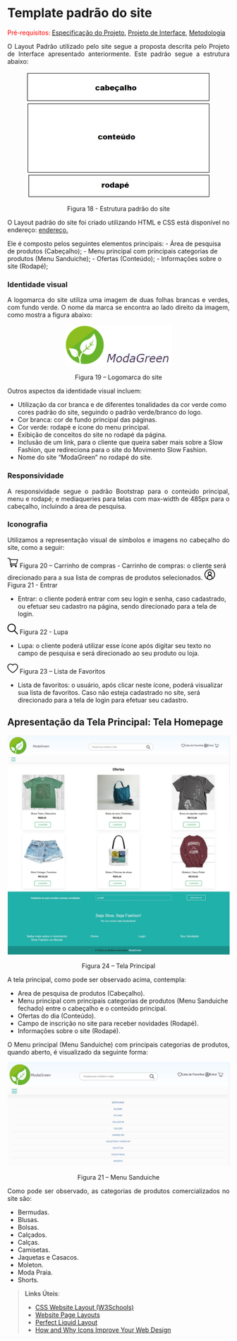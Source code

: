 # Template padrão do site

<span style="color:red">Pré-requisitos: <a href="2-Especificação do Projeto.md"> Especificação do Projeto</a></span>, <a href="3-Projeto de Interface.md"> Projeto de Interface</a>, <a href="4-Metodologia.md"> Metodologia</a>


<p align="justify"> O Layout Padrão utilizado pelo site segue a proposta descrita pelo Projeto de Interface apresentado anteriormente.
Este padrão segue a estrutura abaixo:</p>

<p align="center">
  <img src="https://github.com/ICEI-PUC-Minas-PMV-ADS/pmv-ads-2021-2-e1-proj-web-t5-g1-comercio-eletronico/blob/main/docs/img/template.jpg?raw=true" alt="Figura 18 -Estrutura padrão do site">
</p>
<p align="center">Figura 18 - Estrutura padrão do site</p>


<p align="justify"> O Layout padrão do site foi criado utilizando HTML e CSS está disponível no endereço: <a href="">endereço.</a> </p>
Ele é composto pelos seguintes elementos principais:
-	Área de pesquisa de produtos (Cabeçalho);
-	Menu principal com principais categorias de produtos (Menu Sanduiche);
-	Ofertas (Conteúdo);
-	Informações sobre o site (Rodapé);

### Identidade visual

<p align="justify"> A logomarca do site utiliza uma imagem de duas folhas brancas e verdes, com fundo verde.
O nome da marca se encontra ao lado direito da imagem, como mostra a figura abaixo: </p>

<p align="center">
  <img src="https://github.com/ICEI-PUC-Minas-PMV-ADS/pmv-ads-2021-2-e1-proj-web-t5-g1-comercio-eletronico/blob/main/docs/img/logomarca.png?raw=true" alt="Figura 19 – Logomarca do site">
</p>
<p align="center">Figura 19 – Logomarca do site</p>


Outros aspectos da identidade visual incluem:

-	Utilização da cor branca e de diferentes tonalidades da cor verde como cores padrão do site, seguindo o padrão verde/branco do logo.
-	Cor branca: cor de fundo principal das páginas.
-	Cor verde:  rodapé e ícone do menu principal.
-	Exibição de conceitos do site no rodapé da página.
-	Inclusão de um link, para o cliente que queira saber mais sobre a Slow Fashion, que redireciona para o site do Movimento Slow Fashion.
-	Nome do site “ModaGreen” no rodapé do site.


### Responsividade
<p align="justify"> A responsividade segue o padrão Bootstrap para o conteúdo principal, menu e rodapé; e mediaqueries para telas com max-width de 485px para o cabeçalho, incluindo a área de pesquisa. </p>

### Iconografia

<p align="justify"> Utilizamos a representação visual de símbolos e imagens no cabeçalho do site, como a seguir:</p>

<img src="https://github.com/ICEI-PUC-Minas-PMV-ADS/pmv-ads-2021-2-e1-proj-web-t5-g1-comercio-eletronico/blob/main/docs/img/cart.png?raw=true" alt="Figura 20 – Carrinho de compras">
Figura 20 – Carrinho de compras
- Carrinho de compras: o cliente será direcionado para a sua lista de compras de produtos selecionados.


<img src="https://github.com/ICEI-PUC-Minas-PMV-ADS/pmv-ads-2021-2-e1-proj-web-t5-g1-comercio-eletronico/blob/main/docs/img/login.png?raw=true" alt="Figura 21 - Entrar">
Figura 21 - Entrar

- Entrar: o cliente poderá entrar com seu login e senha, caso cadastrado, ou efetuar seu cadastro na página, sendo direcionado para a tela de login.


<img src="https://github.com/ICEI-PUC-Minas-PMV-ADS/pmv-ads-2021-2-e1-proj-web-t5-g1-comercio-eletronico/blob/main/docs/img/loupe.png?raw=true" alt="Figura 22 - Lupa">
Figura 22 - Lupa

- Lupa: o cliente poderá utilizar esse ícone após digitar seu texto no campo de pesquisa e será direcionado ao seu produto ou loja.


<img src="https://github.com/ICEI-PUC-Minas-PMV-ADS/pmv-ads-2021-2-e1-proj-web-t5-g1-comercio-eletronico/blob/main/docs/img/love.png?raw=true" alt="Figura 23 – Lista de Favoritos">
Figura 23 – Lista de Favoritos

- Lista de favoritos: o usuário, após clicar neste ícone, poderá visualizar sua lista de favoritos. Caso não esteja cadastrado no site, será direcionado para a tela de login para efetuar seu cadastro.



## Apresentação da Tela Principal: Tela Homepage

<p align="center">
  <img src="https://github.com/ICEI-PUC-Minas-PMV-ADS/pmv-ads-2021-2-e1-proj-web-t5-g1-comercio-eletronico/blob/main/docs/img/tela-home.jpg?raw=true" alt="Figura 24 – Tela Principal">
</p>
<p align="center">Figura 24 – Tela Principal</p>

A tela principal, como pode ser observado acima, contempla:

-	Area de pesquisa de produtos (Cabeçalho).
-	Menu principal com principais categorias de produtos (Menu Sanduiche fechado) entre o cabeçalho e o conteúdo principal.
-	Ofertas do dia (Conteúdo).
-	Campo de inscrição no site para receber novidades (Rodapé).
-	Informações sobre o site (Rodapé).



<p align="justify"> O Menu principal (Menu Sanduiche) com principais categorias de produtos, quando aberto, é visualizado da seguinte forma: </p>

<p align="center">
  <img src="https://github.com/ICEI-PUC-Minas-PMV-ADS/pmv-ads-2021-2-e1-proj-web-t5-g1-comercio-eletronico/blob/main/docs/img/tela-home-menu.jpg?raw=true" alt="Figura 21 – Menu Sanduiche ">
</p>
<p align="center">Figura 21 – Menu Sanduiche</p>


<p align="justify"> Como pode ser observado, as categorias de produtos comercializados no site são: </p>

- Bermudas.
- Blusas.
- Bolsas.
- Calçados.
- Calças.
- Camisetas.
- Jaquetas e Casacos.
- Moleton.
- Moda Praia.
- Shorts.








> **Links Úteis**:
>
> - [CSS Website Layout (W3Schools)](https://www.w3schools.com/css/css_website_layout.asp)
> - [Website Page Layouts](http://www.cellbiol.com/bioinformatics_web_development/chapter-3-your-first-web-page-learning-html-and-css/website-page-layouts/)
> - [Perfect Liquid Layout](https://matthewjamestaylor.com/perfect-liquid-layouts)
> - [How and Why Icons Improve Your Web Design](https://usabilla.com/blog/how-and-why-icons-improve-you-web-design/)
